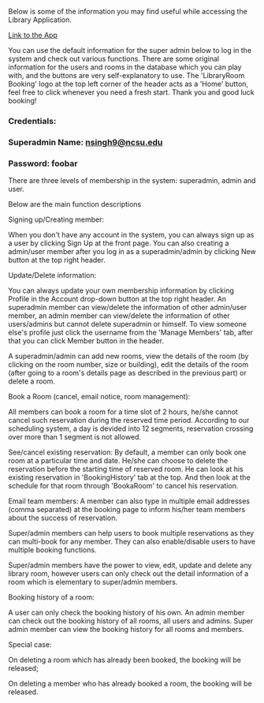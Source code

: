 Below is some of the information you may find useful while accessing the Library Application.

[Link to the App](libraryroombooking.herokuapp.com) 

You can use the default information for the super admin below to log in the system and check out various functions. There are some original information for the users and rooms in the database which you can play with, and the buttons are very self-explanatory to use. The 'LibraryRoom Booking' logo at the top left corner of the header acts as a 'Home' button, feel free to click whenever you need a fresh start. Thank you and good luck booking!

### Credentials:

### Superadmin Name: nsingh9@ncsu.edu
### Password: foobar

There are three levels of membership in the system: superadmin, admin and user.

Below are the main function descriptions

Signing up/Creating member:

When you don't have any account in the system, you can always sign up as a user by clicking Sign Up at the front page. You can also creating a admin/user member after you log in as a superadmin/admin by clicking New button at the top right header.

Update/Delete information:

You can always update your own membership information by clicking Profile in the Account drop-down button at the top right header. An superadmin member can view/delete the information of other admin/user member, an admin member can view/delete the information of other users/admins but cannot delete superadmin or himself. To view someone else's profile just click the username from the 'Manage Members' tab, after that you can click Member button in the header.

A superadmin/admin can add new rooms, view the details of the room (by clicking on the room number, size or building), edit the details of the room (after going to a room's details page as described in the previous part) or delete a room.

Book a Room (cancel, email notice, room management):

All members can book a room for a time slot of 2 hours, he/she cannot cancel such reservation during the reserved time period. According to our scheduling system, a day is devided into 12 segments, reservation crossing over more than 1 segment is not allowed.

See/cancel existing reservation: By default, a member can only book one room at a particular time and date. He/she can choose to delete the reservation before the starting time of reserved room. He can look at his existing reservation in 'BookingHistory' tab at the top. And then look at the schedule for that room through 'BookaRoom' to cancel his reservation.

Email team members: A member can also type in multiple email addresses (comma separated) at the booking page to inform his/her team members about the success of reservation.

Super/admin members can help users to book multiple reservations as they can multi-book for any member. They can also enable/disable users to have multiple booking functions.

Super/admin members have the power to view, edit, update and delete any library room, however users can only check out the detail information of a room which is elementary to super/admin members.

Booking history of a room:

A user can only check the booking history of his own. An admin member can check out the booking history of all rooms, all users and admins. Super admin member can view the booking history for all rooms and members.

Special case:

On deleting a room which has already been booked, the booking will be released;

On deleting a member who has already booked a room, the booking will be released.

